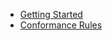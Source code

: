 <!-- Documentation licensed under CC BY 4.0 -->
<!-- License available at https://creativecommons.org/licenses/by/4.0/ -->

* [Getting Started]
* [Conformance Rules]




<!-- URLS -->



[Getting Started]: /closure-library/develop/get-started
[Conformance Rules]: /closure-library/develop/conformance_rules


